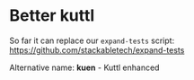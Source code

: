 # **Be**tter **ku**ttl

So far it can replace our `expand-tests` script: https://github.com/stackabletech/expand-tests

Alternative name: **kuen** - Kuttl enhanced